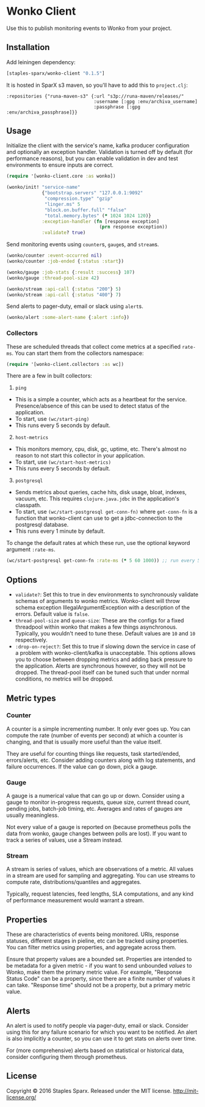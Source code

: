 # Wonko Client

Use this to publish monitoring events to Wonko from your project.

## Installation

Add leiningen dependency:
```clojure
[staples-sparx/wonko-client "0.1.5"]
```

It is hosted in SparX s3 maven, so you'll have to add this to `project.clj`:
```
:repositories {"runa-maven-s3" {:url "s3p://runa-maven/releases/"
                                :username [:gpg :env/archiva_username]
                                :passphrase [:gpg :env/archiva_passphrase]}}
```
## Usage

Initialize the client with the service's name, kafka producer configuration and optionally an exception handler. Validation is turned off by default (for performance reasons), but you can enable validation in dev and test environments to ensure inputs are correct.

```clojure
(require '[wonko-client.core :as wonko])

(wonko/init! "service-name"
             {"bootstrap.servers" "127.0.0.1:9092"
              "compression.type" "gzip"
              "linger.ms" 5
              "block.on.buffer.full" "false"
              "total.memory.bytes" (* 1024 1024 120)}
             :exception-handler (fn [response exception]
                                  (prn response exception))
             :validate? true)
```

Send monitoring events using `counter`s, `gauge`s, and `stream`s.
```clojure
(wonko/counter :event-occurred nil)
(wonko/counter :job-ended {:status :start})

(wonko/gauge :job-stats {:result :success} 107)
(wonko/gauge :thread-pool-size 42)

(wonko/stream :api-call {:status "200"} 5)
(wonko/stream :api-call {:status "400"} 7)
```

Send alerts to pager-duty, email or slack using `alert`s.
```clojure
(wonko/alert :some-alert-name {:alert :info})
```

### Collectors

These are scheduled threads that collect come metrics at a specified `rate-ms`. You can start them from the collectors namespace:
```clojure
(require '[wonko-client.collectors :as wc])
```

There are a few in built collectors:

1. `ping`
  - This is a simple a counter, which acts as a heartbeat for the service. Presence/absence of this can be used to detect status of the application.
  - To start, use `(wc/start-ping)`
  - This runs every 5 seconds by default.
2. `host-metrics`
  - This monitors memory, cpu, disk, gc, uptime, etc. There's almost no reason to not start this collector in your application.
  - To start, use `(wc/start-host-metrics)`
  - This runs every 5 seconds by default.
3. `postgresql`
  - Sends metrics about queries, cache hits, disk usage, bloat, indexes, vacuum, etc. This requires `clojure.java.jdbc` in the application's classpath.
  - To start, use `(wc/start-postgresql get-conn-fn)` where `get-conn-fn` is a function that wonko-client can use to get a jdbc-connection to the postgresql database.
  - This runs every 1 minute by default.

To change the default rates at which these run, use the optional keyword argument `:rate-ms`.
```clojure
(wc/start-postgresql get-conn-fn :rate-ms (* 5 60 1000)) ;; run every 5 minutes
```

## Options

- `validate?`: Set this to true in dev environments to synchronously validate schemas of arguments to wonko metrics. Wonko-client will throw schema exception IllegalArgumentException with a description of the errors. Default value is `false`.
- `thread-pool-size` and `queue-size`: These are the configs for a fixed threadpool within wonko that makes a few things asynchronous. Typically, you wouldn't need to tune these. Default values are `10` and `10` respectively.
- `:drop-on-reject?`: Set this to true if slowing down the service in case of a problem with wonko-client/kafka is unacceptable. This options allows you to choose between dropping metrics and adding back pressure to the application. Alerts are synchronous however, so they will not be dropped. The thread-pool itself can be tuned such that under normal conditions, no metrics will be dropped.

## Metric types
### Counter
A counter is a simple incrementing number. It only ever goes up. You can compute the rate (number of events per second) at which a counter is changing, and that is usually more useful than the value itself.

They are useful for counting things like requests, task started/ended, errors/alerts, etc. Consider adding counters along with log statements, and failure occurrences. If the value can go down, pick a gauge.
### Gauge
A gauge is a numerical value that can go up or down. Consider using a gauge to monitor in-progress requests, queue size, current thread count, pending jobs, batch-job timing, etc. Averages and rates of gauges are usually meaningless.

Not every value of a gauge is reported on (because prometheus polls the data from wonko, gauge changes between polls are lost). If you want to track a series of values, use a Stream instead.
### Stream
A stream is series of values, which are observations of a metric. All values in a stream are used for sampling and aggregating. You can use streams to compute rate, distributions/quantiles and aggregates.

Typically, request latencies, feed lengths, SLA computations, and any kind of performance measurement would warrant a stream.

## Properties
These are characteristics of events being monitored. URIs, response statuses, different stages in pieline, etc can be tracked using properties. You can filter metrics using properties, and aggregate across them.

Ensure that property values are a bounded set. Properties are intended to be metadata for a given metric - if you want to send unbounded _values_ to Wonko, make them the primary metric value.
For example, "Response Status Code" can be a property, since there are a finite number of values it can take. "Response time" should not be a property, but a primary metric value.

## Alerts
An alert is used to notify people via pager-duty, email or slack. Consider using this for any failure scenario for which you want to be notified. An alert is also implicitly a counter, so you can use it to get stats on alerts over time.

For (more comprehensive) alerts based on statistical or historical data, consider configuring them through prometheus.

## License
Copyright © 2016 Staples Sparx.
Released under the MIT license.
http://mit-license.org/

